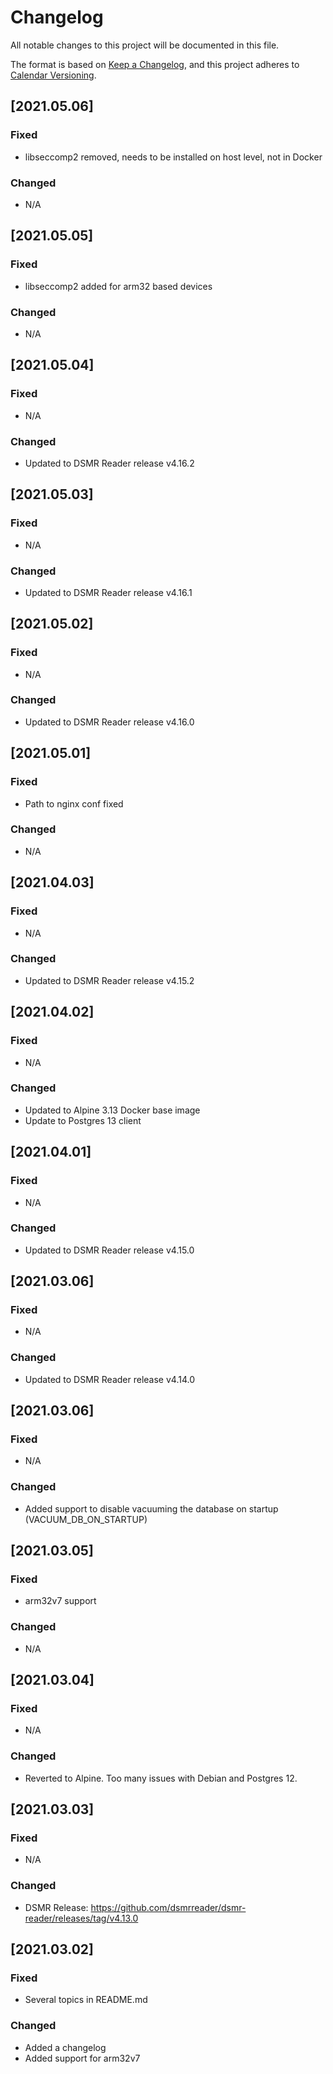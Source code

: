 # Changelog

All notable changes to this project will be documented in this file.

The format is based on [Keep a Changelog](https://keepachangelog.com/en/1.0.0/),
and this project adheres to [Calendar Versioning](https://calver.org/).

## [2021.05.06]

### Fixed
- libseccomp2 removed, needs to be installed on host level, not in Docker

### Changed
- N/A

## [2021.05.05]

### Fixed
- libseccomp2 added for arm32 based devices

### Changed
- N/A

## [2021.05.04]

### Fixed
- N/A

### Changed
- Updated to DSMR Reader release v4.16.2

## [2021.05.03]

### Fixed
- N/A

### Changed
- Updated to DSMR Reader release v4.16.1

## [2021.05.02]

### Fixed
- N/A

### Changed
- Updated to DSMR Reader release v4.16.0

## [2021.05.01]

### Fixed
- Path to nginx conf fixed

### Changed
- N/A

## [2021.04.03]

### Fixed
- N/A

### Changed
- Updated to DSMR Reader release v4.15.2

## [2021.04.02]

### Fixed
- N/A

### Changed
- Updated to Alpine 3.13 Docker base image
- Update to Postgres 13 client

## [2021.04.01]

### Fixed
- N/A

### Changed
- Updated to DSMR Reader release v4.15.0

## [2021.03.06]

### Fixed
- N/A

### Changed
- Updated to DSMR Reader release v4.14.0


## [2021.03.06]

### Fixed
- N/A

### Changed
- Added support to disable vacuuming the database on startup (VACUUM_DB_ON_STARTUP)


## [2021.03.05]

### Fixed
- arm32v7 support

### Changed
- N/A


## [2021.03.04]

### Fixed
- N/A

### Changed
- Reverted to Alpine. Too many issues with Debian and Postgres 12.


## [2021.03.03]

### Fixed
- N/A

### Changed
- DSMR Release: https://github.com/dsmrreader/dsmr-reader/releases/tag/v4.13.0


## [2021.03.02]

### Fixed
- Several topics in README.md

### Changed
- Added a changelog
- Added support for arm32v7
